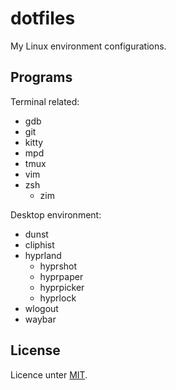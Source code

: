 # dotfiles

My Linux environment configurations.

## Programs

Terminal related:

* gdb
* git
* kitty
* mpd
* tmux
* vim
* zsh
  * zim

Desktop environment:

* dunst
* cliphist
* hyprland
  * hyprshot
  * hyprpaper
  * hyprpicker
  * hyprlock
* wlogout
* waybar

## License

Licence unter [MIT](LICENSE).
